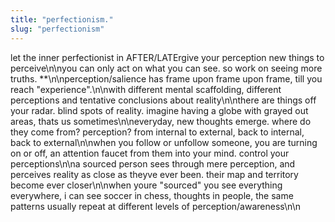 ```yaml
---
title: "perfectionism."
slug: "perfectionism"
---
```


let the inner perfectionist in AFTER/LATErgive your perception new things to perceive\n\nyou can only act on what you can see. so work on seeing more truths. **\n\nperception/salience has frame upon frame upon frame, till you reach "experience".\n\nwith different mental scaffolding, different perceptions and tentative conclusions about reality\n\nthere are things off your radar. blind spots of reality. imagine having a globe with grayed out areas, thats us sometimes\n\neveryday, new thoughts emerge. where do they come from? perception? from internal to external, back to internal, back to external\n\nwhen you follow or unfollow someone, you are turning on or off, an attention faucet from them into your mind. control your perceptions\n\na sourced person sees through mere perception, and perceives reality as close as theyve ever been. their map and territory become ever closer\n\nwhen youre "sourced" you see everything everywhere, i can see soccer in chess, thoughts in people, the same patterns usually repeat at different levels of perception/awareness\n\n